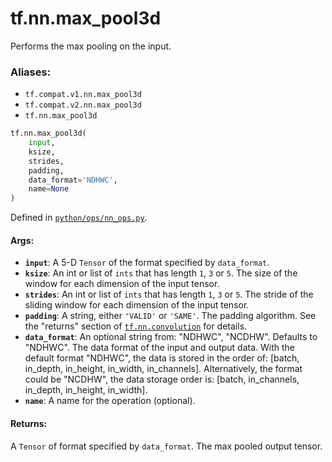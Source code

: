 <div itemscope itemtype="http://developers.google.com/ReferenceObject">
<meta itemprop="name" content="tf.nn.max_pool3d" />
<meta itemprop="path" content="Stable" />
</div>

# tf.nn.max_pool3d

Performs the max pooling on the input.

### Aliases:

* `tf.compat.v1.nn.max_pool3d`
* `tf.compat.v2.nn.max_pool3d`
* `tf.nn.max_pool3d`

``` python
tf.nn.max_pool3d(
    input,
    ksize,
    strides,
    padding,
    data_format='NDHWC',
    name=None
)
```



Defined in [`python/ops/nn_ops.py`](/code/stable/tensorflow/python/ops/nn_ops.py).

<!-- Placeholder for "Used in" -->


#### Args:


* <b>`input`</b>: A 5-D `Tensor` of the format specified by `data_format`.
* <b>`ksize`</b>: An int or list of `ints` that has length `1`, `3` or `5`. The size of
  the window for each dimension of the input tensor.
* <b>`strides`</b>: An int or list of `ints` that has length `1`, `3` or `5`. The
  stride of the sliding window for each dimension of the input tensor.
* <b>`padding`</b>: A string, either `'VALID'` or `'SAME'`. The padding algorithm. See
  the "returns" section of <a href="../../tf/nn/convolution.md"><code>tf.nn.convolution</code></a> for details.
* <b>`data_format`</b>: An optional string from: "NDHWC", "NCDHW". Defaults to "NDHWC".
  The data format of the input and output data. With the default format
  "NDHWC", the data is stored in the order of: [batch, in_depth, in_height,
    in_width, in_channels]. Alternatively, the format could be "NCDHW", the
  data storage order is: [batch, in_channels, in_depth, in_height,
    in_width].
* <b>`name`</b>: A name for the operation (optional).


#### Returns:

A `Tensor` of format specified by `data_format`.
The max pooled output tensor.
